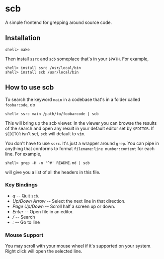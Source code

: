 # scb

A simple frontend for grepping around source code. 

## Installation

```
shell> make
```

Then install `ssrc` and `scb` someplace that's in your `$PATH`. For
example,

```
shell> install ssrc /usr/local/bin
shell> install scb /usr/local/bin
```

## How to use scb

To search the keyword `main` in a codebase that's in a folder called
`foobarcode`, do

```
shell> ssrc main /path/to/foobarcode | scb
```

This will bring up the scb viewer. In the viewer you can browse the
results of the search and open any result in your default editor set
by `$EDITOR`. If `$EDITOR` isn't set, `scb` will default to `vim`.

You don't have to use `ssrc`. It's just a wrapper around `grep`. You
can pipe in anything that conforms to format `filename:line
number:content` for each line. For example,

```
shell> grep -H -n '^#' README.md | scb
```

will give you a list of all the headers in this file.

### Key Bindings

  - *q* -- Quit `scb`.
  - *Up/Down Arrow* -- Select the next line in that direction.
  - *Page Up/Down* -- Scroll half a screen up or down.
  - *Enter* -- Open file in an editor.
  - */* -- Search
  - *:* -- Go to line
  
### Mouse Support

You may scroll with your mouse wheel if it's supported on your
system. Right click will open the selected line.

